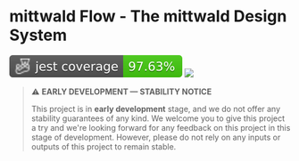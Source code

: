 # mittwald Flow - The mittwald Design System

![jest coverage](https://raw.githubusercontent.com/mittwald/flow/badges/badges/coverage-jest%20coverage.svg)
<a href="https://mittwald.github.io/flow-previews/storybook-main" target="_blank"><img src="https://raw.githubusercontent.com/storybooks/brand/master/badge/badge-storybook.svg"></a>

> ⚠️ **EARLY DEVELOPMENT &mdash; STABILITY NOTICE**
>
> This project is in **early development** stage, and we do not offer any
> stability guarantees of any kind. We welcome you to give this project a try
> and we're looking forward for any feedback on this project in this stage of
> development. However, please do not rely on any inputs or outputs of this
> project to remain stable.
